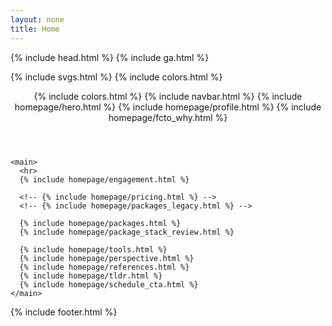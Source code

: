 ```yaml
---
layout: none
title: Home
---
```


{% include head.html %}
{% include ga.html %}

<body>

  {% include svgs.html %}
  {% include colors.html %}

  <div class="container py-3">
    <header>
      {% include colors.html %}
      {% include navbar.html %}
      {% include homepage/hero.html %}
      {% include homepage/profile.html %}
      {% include homepage/fcto_why.html %}
    </header>

    <main>
      <hr>
      {% include homepage/engagement.html %}

      <!-- {% include homepage/pricing.html %} -->
      <!-- {% include homepage/packages_legacy.html %} -->

      {% include homepage/packages.html %}
      {% include homepage/package_stack_review.html %}
      
      {% include homepage/tools.html %}
      {% include homepage/perspective.html %}
      {% include homepage/references.html %} 
      {% include homepage/tldr.html %}
      {% include homepage/schedule_cta.html %}
    </main>

  {% include footer.html %}
